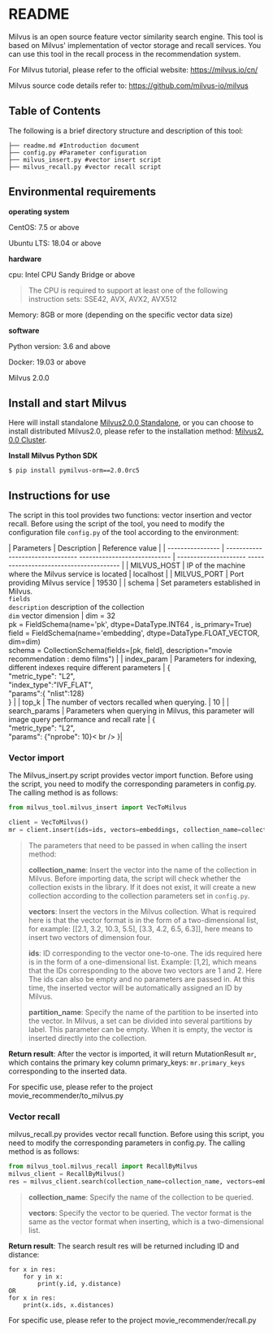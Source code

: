 # README

Milvus is an open source feature vector similarity search engine. This tool is based on Milvus' implementation of vector storage and recall services. You can use this tool in the recall process in the recommendation system.

For Milvus tutorial, please refer to the official website: https://milvus.io/cn/

Milvus source code details refer to: https://github.com/milvus-io/milvus

## Table of Contents

The following is a brief directory structure and description of this tool:

```
├── readme.md #Introduction document
├── config.py #Parameter configuration
├── milvus_insert.py #vector insert script
├── milvus_recall.py #vector recall script
```

## Environmental requirements

**operating system**

CentOS: 7.5 or above

Ubuntu LTS: 18.04 or above

**hardware**

cpu: Intel CPU Sandy Bridge or above

> The CPU is required to support at least one of the following instruction sets: SSE42, AVX, AVX2, AVX512

Memory: 8GB or more (depending on the specific vector data size)

**software**

Python version: 3.6 and above

Docker: 19.03 or above

Milvus 2.0.0



## Install and start Milvus

Here will install standalone [Milvus2.0.0 Standalone](https://milvus.io/docs/v2.0.0/install_standalone-docker.md), or you can choose to install distributed Milvus2.0, please refer to the installation method: [Milvus2. 0.0 Cluster](https://milvus.io/docs/v2.0.0/install_cluster-docker.md).

**Install Milvus Python SDK**

```shell
$ pip install pymilvus-orm==2.0.0rc5
```



## Instructions for use

The script in this tool provides two functions: vector insertion and vector recall. Before using the script of the tool, you need to modify the configuration file `config.py` of the tool according to the environment:

| Parameters | Description | Reference value |
| ---------------- | -------------------------------- ---------------------------- | --------------------- --------------------------------------- |
| MILVUS_HOST | IP of the machine where the Milvus service is located | localhost |
| MILVUS_PORT | Port providing Milvus service | 19530 |
| schema | Set parameters established in Milvus. <br />`fields`<br />`description` description of the collection<br />`dim` vector dimension | dim = 32<br /> pk = FieldSchema(name='pk', dtype=DataType.INT64 , is_primary=True)<br /> field = FieldSchema(name='embedding', dtype=DataType.FLOAT_VECTOR, dim=dim)<br /> schema = CollectionSchema(fields=[pk, field], description="movie recommendation : demo films") |
| index_param | Parameters for indexing, different indexes require different parameters | {<br /> "metric_type": "L2",<br /> "index_type":"IVF_FLAT",<br /> "params":{ "nlist":128}<br />} |
| top_k | The number of vectors recalled when querying. | 10 |
| search_params | Parameters when querying in Milvus, this parameter will image query performance and recall rate | {<br /> "metric_type": "L2",<br /> "params": {"nprobe": 10}< br /> }|

### Vector import

The Milvus_insert.py script provides vector import function. Before using the script, you need to modify the corresponding parameters in config.py. The calling method is as follows:

```python
from milvus_tool.milvus_insert import VecToMilvus

client = VecToMilvus()
mr = client.insert(ids=ids, vectors=embeddings, collection_name=collection_name, partition_name=partition_name)
```

> The parameters that need to be passed in when calling the insert method:
>
> **collection_name**: Insert the vector into the name of the collection in Milvus. Before importing data, the script will check whether the collection exists in the library. If it does not exist, it will create a new collection according to the collection parameters set in `config.py`.
>
> **vectors**: Insert the vectors in the Milvus collection. What is required here is that the vector format is in the form of a two-dimensional list, for example: [[2.1, 3.2, 10.3, 5.5], [3.3, 4.2, 6.5, 6.3]], here means to insert two vectors of dimension four.
>
> **ids**: ID corresponding to the vector one-to-one. The ids required here is in the form of a one-dimensional list. Example: [1,2], which means that the IDs corresponding to the above two vectors are 1 and 2. Here The ids can also be empty and no parameters are passed in. At this time, the inserted vector will be automatically assigned an ID by Milvus.
>
> **partition_name**: Specify the name of the partition to be inserted into the vector. In Milvus, a set can be divided into several partitions by label. This parameter can be empty. When it is empty, the vector is inserted directly into the collection.

**Return result**: After the vector is imported, it will return MutationResult `mr`, which contains the primary key column primary_keys: `mr.primary_keys` corresponding to the inserted data.

For specific use, please refer to the project movie_recommender/to_milvus.py

### Vector recall

milvus_recall.py provides vector recall function. Before using this script, you need to modify the corresponding parameters in config.py. The calling method is as follows:

```python
from milvus_tool.milvus_recall import RecallByMilvus
milvus_client = RecallByMilvus()
res = milvus_client.search(collection_name=collection_name, vectors=embeddings)
```

> **collection_name**: Specify the name of the collection to be queried.
>
> **vectors**: Specify the vector to be queried. The vector format is the same as the vector format when inserting, which is a two-dimensional list.
>

**Return result**: The search result res will be returned including ID and distance:

```
for x in res:
    for y in x:
        print(y.id, y.distance)
OR
for x in res:
    print(x.ids, x.distances)
```

For specific use, please refer to the project movie_recommender/recall.py
